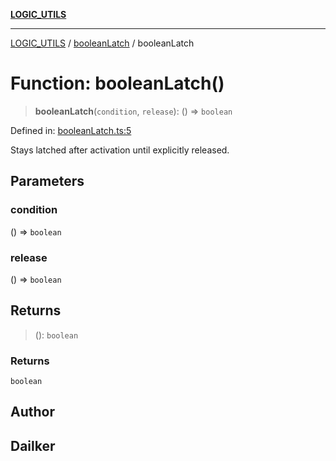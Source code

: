 [**LOGIC_UTILS**](../../README.md)

***

[LOGIC_UTILS](../../README.md) / [booleanLatch](../README.md) / booleanLatch

# Function: booleanLatch()

> **booleanLatch**(`condition`, `release`): () => `boolean`

Defined in: [booleanLatch.ts:5](https://github.com/dailker/everyutil/blob/c1119b9befc384594ad07b4277ef37c36f79d0c2/src/logic/booleanLatch.ts#L5)

Stays latched after activation until explicitly released.

## Parameters

### condition

() => `boolean`

### release

() => `boolean`

## Returns

> (): `boolean`

### Returns

`boolean`

## Author

## Dailker
